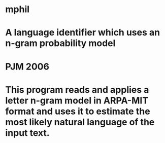 # mphil
# A language identifier which uses an n-gram probability model
#
#
#  PJM 2006
#
#  This program reads and applies a letter n-gram model in ARPA-MIT format and uses it to estimate the most likely natural language of the input text.
